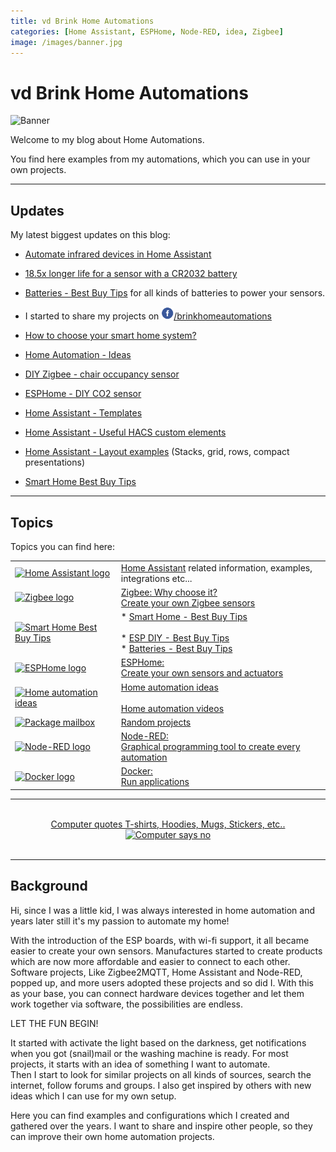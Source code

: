```yaml
---
title: vd Brink Home Automations
categories: [Home Assistant, ESPHome, Node-RED, idea, Zigbee]
image: /images/banner.jpg
---
```


# vd Brink Home Automations

![Banner](images/banner.jpg)

Welcome to my blog about Home Automations.

You find here examples from my automations, which you can use in your own projects.

---

## Updates

My latest biggest updates on this blog:

* [Automate infrared devices in Home Assistant](zigbee/smart_infrared_transmitter_receiver)
* [18.5x longer life for a sensor with a CR2032 battery](/buy/cr2032_to_aa_batteries)
* [Batteries - Best Buy Tips](/buy/batteries) for all kinds of batteries to power your sensors.
* I started to share my projects on <a href="https://www.facebook.com/brinkhomeautomations"><img src="/images/facebook.png" class="fb-logo" height="20px">/brinkhomeautomations</a>
* [How to choose your smart home system?](smarthomesystem/choose_smart_home_system)

* [Home Automation - Ideas](ideas/home_automation_ideas)
* [DIY Zigbee - chair occupancy sensor](zigbee/zigbee_chair_occupancy_sensor)
* [ESPHome - DIY CO2 sensor](esphome/co2_scd40)

* [Home Assistant - Templates](homeassistant/homeassistant_templates)
* [Home Assistant - Useful HACS custom elements](homeassistant/homeassistant_dashboard_hacs)
* [Home Assistant - Layout examples](homeassistant/homeassistant_dashboard_layout) (Stacks, grid, rows, compact presentations)
* [Smart Home Best Buy Tips](buy/smart_home_best_buy_tips)

---

## Topics

Topics you can find here:

<div id="center">

|                                                                                                                                          |                                                                                                                                                            | 
|------------------------------------------------------------------------------------------------------------------------------------------|------------------------------------------------------------------------------------------------------------------------------------------------------------|
| <a href="homeassistant/index"><img src="homeassistant/images/home_assistant_logo.png" alt="Home Assistant logo" height="100px"></a>      | [Home Assistant](homeassistant/index) related information, examples, integrations etc...                                                                   |
| <a href="zigbee/index"><img src="zigbee/images/zigbee.jpg" alt="Zigbee logo" height="50px"></a>                                          | [Zigbee: Why choose it?<br>Create your own Zigbee sensors](zigbee/index)                                                                                   |
| <a href="buy/smart_home_best_buy_tips"><img src="buy/images_zigbee/zigbee_banner.png" alt="Smart Home Best Buy Tips" height="100px"></a> | * [Smart Home - Best Buy Tips](buy/smart_home_best_buy_tips)<br><br>* [ESP DIY - Best Buy Tips](buy/esphome_diy)<br>* [Batteries - Best Buy Tips](buy/batteries) |
| <a href="esphome/index"><img src="esphome/images/esphome.png" alt="ESPHome logo" height="50px"></a>                                      | [ESPHome: <br>Create your own sensors and actuators](esphome/index)                                                                                        |
| <a href="ideas/home_automation_ideas"><img src="ideas/images/idea.png" alt="Home automation ideas" height="100px"></a>                   | [Home automation ideas](ideas/home_automation_ideas)<br><br>[Home automation videos](ideas/home_automation_videos)                                         |
| <a href="projects/index"><img src="projects/images_allux-600/sticker_package_box.jpg" alt="Package mailbox" height="100px"></a>          | [Random projects](projects/index)                                                                                                                          |
| <a href="node-red/index"><img src="node-red/images/node-red_logo.png" alt="Node-RED logo" height="100px"></a>                            | [Node-RED: <br>Graphical programming tool to create every automation](node-red/index)                                                                      |
| <a href="docker/index"><img src="docker/images/docker-logo.png" alt="Docker logo" height="100px"></a>                                    | [Docker: <br>Run applications](docker/index)                                                                                                               |

</div>

---

<br>
<div width="100%" style="text-align: center;">
    <a href="https://quote-shirt-shop.myspreadshop.net/" target="_blank">
        Computer quotes T-shirts, Hoodies, Mugs, Stickers, etc..
        <br>
        <img src="/shop/images/banner3.png" alt="Computer says no" height="150px" />
    </a>
</div>
<br>

---

## Background

Hi, since I was a little kid, I was always interested in home automation and years later still it's my passion to
automate my home!

With the introduction of the ESP boards, with wi-fi support, it all became easier to create your own sensors.
Manufactures started to create products which are now more affordable and easier to connect to each other.
Software projects, Like Zigbee2MQTT, Home Assistant and Node-RED, popped up, and more users adopted these projects and so did I.
With this as your base, you can connect hardware devices together and let them work together via software, the
possibilities are endless.

LET THE FUN BEGIN!

It started with activate the light based on the darkness, get notifications when you got (snail)mail or the washing
machine is ready.
For most projects, it starts with an idea of something I want to automate.\
Then I start to look for similar projects on all kinds of sources, search the internet, follow forums and groups.
I also get inspired by others with new ideas which I can use for my own setup.

Here you can find examples and configurations which I created and gathered over the years.
I want to share and inspire other people, so they can improve their own home automation projects.